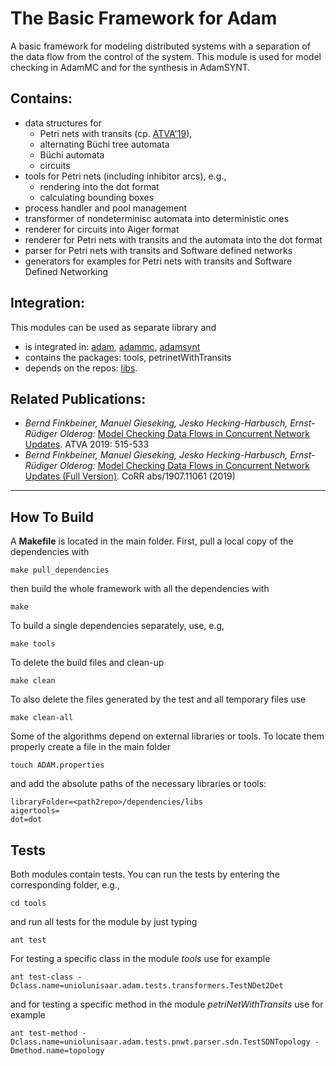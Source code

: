 The Basic Framework for Adam
============================
A basic framework for modeling distributed systems with a separation of the data flow from the control of the system.
This module is used for model checking in AdamMC and for the synthesis in AdamSYNT.

Contains:
---------
- data structures for
  * Petri nets with transits (cp. [ATVA'19](http://arxiv.org/abs/1907.11061)),
  * alternating Büchi tree automata
  * Büchi automata
  * circuits
- tools for Petri nets (including inhibitor arcs), e.g.,
  * rendering into the dot format
  * calculating bounding boxes
- process handler and pool management
- transformer of nondeterminisc automata into deterministic ones
- renderer for circuits into Aiger format
- renderer for Petri nets with transits and the automata into the dot format
- parser for Petri nets with transits and Software defined networks
- generators for examples for Petri nets with transits and Software Defined Networking

Integration:
------------
This modules can be used as separate library and
- is integrated in: [adam](https://github.com/adamtool/adam), [adammc](https://github.com/adamtool/adammc), [adamsynt](https://github.com/adamtool/adamsynt)
- contains the packages: tools, petrinetWithTransits
- depends on the repos: [libs](https://github.com/adamtool/libs).

Related Publications:
---------------------
- _Bernd Finkbeiner, Manuel Gieseking, Jesko Hecking-Harbusch, Ernst-Rüdiger Olderog:_
  [Model Checking Data Flows in Concurrent Network Updates](https://doi.org/10.1007/978-3-030-31784-3_30). ATVA 2019: 515-533
- _Bernd Finkbeiner, Manuel Gieseking, Jesko Hecking-Harbusch, Ernst-Rüdiger Olderog:_
  [Model Checking Data Flows in Concurrent Network Updates (Full Version)](http://arxiv.org/abs/1907.11061). CoRR abs/1907.11061 (2019)

------------------------------------

How To Build
------------
A __Makefile__ is located in the main folder.
First, pull a local copy of the dependencies with
```
make pull_dependencies
```
then build the whole framework with all the dependencies with
```
make
```
To build a single dependencies separately, use, e.g,
```
make tools
```
To delete the build files and clean-up
```
make clean
```
To also delete the files generated by the test and all temporary files use
```
make clean-all
```
Some of the algorithms depend on external libraries or tools. To locate them properly create a file in the main folder
```
touch ADAM.properties
```
and add the absolute paths of the necessary libraries or tools:
```
libraryFolder=<path2repo>/dependencies/libs
aigertools=
dot=dot
```

Tests
-----
Both modules contain tests. You can run the tests by entering the corresponding folder, e.g.,
```
cd tools
```
and run all tests for the module by just typing
```
ant test
```
For testing a specific class in the module _tools_ use for example
```
ant test-class -Dclass.name=uniolunisaar.adam.tests.transformers.TestNDet2Det
```
and for testing a specific method in the module _petriNetWithTransits_ use for example
```
ant test-method -Dclass.name=uniolunisaar.adam.tests.pnwt.parser.sdn.TestSDNTopology -Dmethod.name=topology
```
